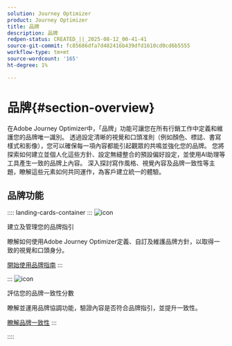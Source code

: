 ```yaml
---
solution: Journey Optimizer
product: Journey Optimizer
title: 品牌
description: 品牌
redpen-status: CREATED_||_2025-08-12_00-41-41
source-git-commit: fc85686dfa7d482416b439dfd1610cd0cd6b5555
workflow-type: tm+mt
source-wordcount: '165'
ht-degree: 1%

---
```



# 品牌{#section-overview}

在Adobe Journey Optimizer中，「品牌」功能可讓您在所有行銷工作中定義和維護您的品牌唯一識別。 透過設定清晰的視覺和口頭准則（例如顏色、標誌、書寫樣式和影像），您可以確保每一項內容都能引起觀眾的共鳴並強化您的品牌。 您將探索如何建立並個人化這些方針、設定無縫整合的預設偏好設定，並使用AI助理等工具產生一致的品牌上內容。 深入探討寫作風格、視覺內容及品牌一致性等主題，瞭解這些元素如何共同運作，為客戶建立統一的體驗。

## 品牌功能

:::: landing-cards-container
:::
![icon](https://cdn.experienceleague.adobe.com/icons/circle-play.svg?lang=zh-Hant)

建立及管理您的品牌指引

瞭解如何使用Adobe Journey Optimizer定義、自訂及維護品牌方針，以取得一致的視覺和口頭身分。

[開始使用品牌指南](../using/content-management/brands.md)
:::

:::
![icon](https://cdn.experienceleague.adobe.com/icons/list-check.svg?lang=zh-Hant)

評估您的品牌一致性分數

瞭解並運用品牌協調功能，驗證內容是否符合品牌指引，並提升一致性。

[瞭解品牌一致性](../using/content-management/brands-score.md)
:::

::::
